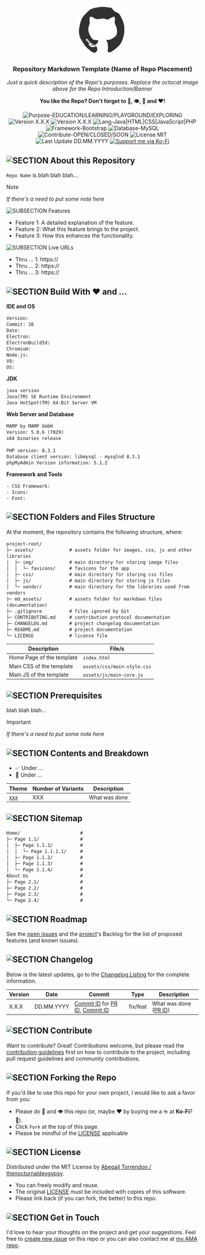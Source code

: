 <p align="center"><img src="/md_assets/octocat.gif" alt="Logo" width="130" height="130"></p>
<h3 align="center">Repository Markdown Template (Name of Repo Placement)</h3>
<p align="center"><em>Just a quick description of the Repo's purposes. Replace the octocat image above for the Repo Introduction/Banner</em></p>
<p align="center"><strong>You like the Repo? Don't forget to 🌟, 👁️, 🔱 and ❤️!</strong></p>
<p align="center">
   <img src="https://img.shields.io/badge/Purpose-EDUCATION/LEARNING/PLAYGROUND/EXPLORING-%2300416a?logoColor=white&labelColor=%2300416a&color=%2324292e&textColor=white" alt="Purpose-EDUCATION/LEARNING/PLAYGROUND/EXPLORING">
   <img src="https://img.shields.io/badge/OPEN%20SOURCE/FREE-YES/NO-%2300416a?logoColor=white&labelColor=%2300416a&color=%2324292e&textColor=white" alt="Version X.X.X">
   <img src="https://img.shields.io/badge/Version-X.X.X-%2300416a?logoColor=white&labelColor=%2300416a&color=%2324292e&textColor=white" alt="Version X.X.X">
   <img src="https://img.shields.io/badge/Lang-Java%20|%20HTML%20|%20CSS%20|%20JavaScript%20|%20PHP-%2300416a?logoColor=white&labelColor=%2300416a&color=%2324292e&textColor=white" alt="Lang-Java|HTML|CSS|JavaScript|PHP">
   <img src="https://img.shields.io/badge/Framework-Bootstrap-%2300416a?logoColor=white&labelColor=%2300416a&color=%2324292e&textColor=white" alt="Framework-Bootstrap">
   <img src="https://img.shields.io/badge/Database-MySQL-%2300416a?logoColor=white&labelColor=%2300416a&color=%2324292e&textColor=white" alt="Database-MySQL">
   <img src="https://img.shields.io/badge/Contribute-OPEN/CLOSED/SOON-%2300416a?logoColor=white&labelColor=%2300416a&color=%2324292e&textColor=white" alt="Contribute-OPEN/CLOSED/SOON">
   <img src="https://img.shields.io/badge/License-MIT-%2300416a?logoColor=white&labelColor=%2300416a&color=%2324292e&textColor=white" alt="License MIT">
   <img src="https://img.shields.io/badge/Last%20Update-DD.MM.YYYY-%2300416a?logoColor=white&labelColor=%2300416a&color=%2324292e&textColor=white" alt="Last Update DD.MM.YYYY">
   <a href="https://ko-fi.com/thenocturnaldevgypsy">
      <img src="https://img.shields.io/badge/Support%20me%20via%20Ko--Fi-%2300416a?logo=ko-fi&logoColor=white&color=%2300416a&textColor=white" alt="Support me via Ko-Fi">
   </a>
</p>

## ![SECTION About this Repository](https://custom-icon-badges.demolab.com/badge/-About%20this%20Repository-2471AE?logo=repo&logoColor=white&labelColor=2471AE)

`Repo Name` is blah blah blah...

> [!NOTE]
> *If there's a need to put some note here*

![SUBSECTION Features](https://custom-icon-badges.demolab.com/badge/-Features-24292e?logo=star&logoColor=white&labelColor=00416a)
- Feature 1: A detailed explanation of the feature.
- Feature 2: What this feature brings to the project.
- Feature 3: How this enhances the functionality.

![SUBSECTION Live URLs](https://custom-icon-badges.demolab.com/badge/-Live%20URLs-24292e?logo=globe&logoColor=white&labelColor=00416a)

- Thru ... 1: https://
- Thru ... 2: https://
- Thru ... 3: https://

## ![SECTION Build With ❤️ and ...](https://custom-icon-badges.demolab.com/badge/-Build%20With%20❤️%20and%20...-2471AE?logo=tools&logoColor=white&labelColor=2471AE)

**IDE and OS**
```
Version: 
Commit: 38
Date: 
Electron: 
ElectronBuildId: 
Chromium: 
Node.js: 
V8: 
OS: 
```
**JDK**
```
java version 
Java(TM) SE Runtime Environment 
Java HotSpot(TM) 64-Bit Server VM 
```
**Web Server and Database**
```
MAMP by MAMP GmbH
Version: 5.0.6 (7029)
x64 binaries release

PHP version: 8.3.1
Database client version: libmysql - mysqlnd 8.3.1 
phpMyAdmin Version information: 5.1.2
```
**Framework and Tools**
```
- CSS Framework: 
- Icons: 
- Font: 
```

## ![SECTION Folders and Files Structure](https://custom-icon-badges.demolab.com/badge/-Folders%20and%20Files%20Structure-2471AE?logo=file-submodule&logoColor=white&labelColor=2471AE)

At the moment, the repository contains the following structure, where:
```
project-root/
├─ assets/             # assets folder for images, css, js and other libraries
│  ├─ img/             # main directory for storing image files
│  │  └─ favicons/     # favicons for the app
│  ├─ css/             # main directory for storing css files
│  ├─ js/              # main directory for storing js files
│  └─ vendor/          # main directory for the libraries used from vendors 
├─ md_assets/          # assets folder for markdown files (documentation)
├─ .gitignore          # files ignored by Git
├─ CONTRIBUTING.md     # contribution protocol documentation
├─ CHANGELOG.md        # project changelog documentation
├─ README.md           # project documentation
└─ LICENSE             # license file
```
| Description | File/s |
| ------------- | ------------- |
| Home Page of the template | `index.html` |
| Main CSS of the template | `assets/css/main-style.css` |
| Main JS of the template | `assets/js/main-core.js` |

## ![SECTION Prerequisites](https://custom-icon-badges.demolab.com/badge/-Prerequisites-2471AE?logo=alert&logoColor=white&labelColor=2471AE)
blah blah blah...

> [!IMPORTANT]
> *If there's a need to put some note here*

## ![SECTION Contents and Breakdown](https://custom-icon-badges.demolab.com/badge/-Contents%20and%20Breakdown-2471AE?logo=book&logoColor=white&labelColor=2471AE)
- ✅ Under ...
- 🚧 Under ...

| Theme | Number of Variants | Description |
| ------------- | ------------- | ------------- |
| [xxx](https://github.com/thenocturnaldevgypsy-io/REPO-NAME/) | XXX | What was done |

## ![SECTION Sitemap](https://custom-icon-badges.demolab.com/badge/-Sitemap-2471AE?logo=map&logoSource=feather&logoColor=white&labelColor=2471AE)
```
Home/                      #
├─ Page 1.1/               # 
│  ├─ Page 1.1.1/          # 
│  │  └─ Page 1.1.1.1/     # 
│  ├─ Page 1.1.2/          #
│  ├─ Page 1.1.3/          #
│  └─ Page 1.1.4/          #
About Us                   #
├─ Page 2.1/               # 
├─ Page 2.2/               # 
├─ Page 2.3/               # 
└─ Page 2.4/               # 
```

## ![SECTION Roadmap](https://custom-icon-badges.demolab.com/badge/-Roadmap-2471AE?logo=tasklist&logoColor=white&labelColor=2471AE)
See the [open issues](https://github.com/thenocturnaldevgypsy-io/REPO-NAME/issues) and the [project](https://github.com/thenocturnaldevgypsy-io/REPO-NAME/projects?query=is%3Aopen)'s Backlog  for the list of proposed features (and known issues).

## ![SECTION Changelog](https://custom-icon-badges.demolab.com/badge/-Changelog-2471AE?logo=log&logoColor=white&labelColor=2471AE)

Below is the latest updates, go to the [Changelog Listing](CHANGELOG.md) for the complete information.

| Version | Date | Commit | Type | Description |
| ------------- | ------------- | ------------- | ------------- | ------------- |
| X.X.X | DD.MM.YYYY | [Commit ID](https://github.com/thenocturnaldevgypsy-io) for [PR ID](https://github.com/thenocturnaldevgypsy-io), [Commit ID](https://github.com/thenocturnaldevgypsy-io) | fix/feat | What was done ([PR ID](https://github.com/thenocturnaldevgypsy-io)) |

## ![SECTION Contribute](https://custom-icon-badges.demolab.com/badge/-Contribute-2471AE?logo=code-of-conduct&logoColor=white&labelColor=2471AE)
Want to contribute? Great! Contributions welcome, but please read the [contribution guidelines](CONTRIBUTING.md) first on how to contribute to the project, including pull request guidelines and community contributions.

## ![SECTION Forking the Repo](https://custom-icon-badges.demolab.com/badge/-Forking%20the%20Repo-2471AE?logo=repo-forked&logoColor=white&labelColor=2471AE)

If you'd like to use this repo for your own project, I would like to ask a favor from you:
- Please do 🌟 and 👁️ this repo (or, maybe ❤️ by buying me a ☕ at **Ko-Fi**? :smiling_face_with_tear:).
- Click `Fork` at the top of this page.
- Please be mindful of the [LICENSE](LICENSE.md) applicable

## ![SECTION License](https://custom-icon-badges.demolab.com/badge/-License-2471AE?logo=file-badge&logoColor=white&labelColor=2471AE)
Distributed under the MIT License by [Abegail Torrendon / thenocturnaldevgypsy](https://github.com/thenocturnaldevgypsy-io).
- You can freely modify and reuse.
- The original [LICENSE](LICENSE.md) must be included with copies of this software.
- Please link back (if you can fork, the better) to this repo. 

## ![SECTION Get in Touch](https://custom-icon-badges.demolab.com/badge/-Get%20in%20Touch-2471AE?logo=pencil&logoColor=white&labelColor=2471AE)
I'd love to hear your thoughts on the project and get your suggestions. Feel free to [create new issue](https://github.com/thenocturnaldevgypsy-io/REPO-NAME/issues/new) on this repo or you can also contact me at [my AMA repo](https://github.com/thenocturnaldevgypsy-io/ama-ask-me-anything).